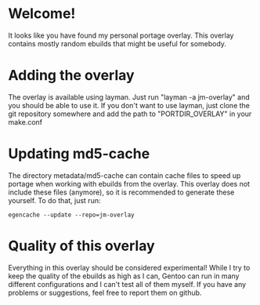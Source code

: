 # Welcome!

It looks like you have found my personal portage overlay.
This overlay contains mostly random ebuilds that might be useful for somebody.

# Adding the overlay
The overlay is available using layman. Just run "layman -a jm-overlay" and you should be able to use it.
If you don't want to use layman, just clone the git repository somewhere and add the path to "PORTDIR_OVERLAY" in your make.conf

# Updating md5-cache
The directory metadata/md5-cache can contain cache files to speed up portage when working with ebuilds from the overlay.
This overlay does not include these files (anymore), so it is recommended to generate these yourself. To do that, just run:
```
egencache --update --repo=jm-overlay
```

# Quality of this overlay
Everything in this overlay should be considered experimental!
While I try to keep the quality of the ebuilds as high as I can, Gentoo can run in many different configurations and I can't test all of them myself. If you have any problems or suggestions, feel free to report them on github.

